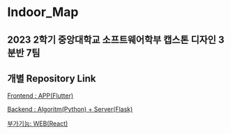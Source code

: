 # Indoor_Map

## 2023 2학기 중앙대학교 소프트웨어학부 캡스톤 디자인 3분반 7팀

## 개별 Repository Link

[Frontend : APP(Flutter)](https://github.com/PROMLEE/Indoor_map_flutter)

[Backend : Algoritm(Python) + Server(Flask)](https://github.com/PROMLEE/Indoor_map_algorithm)

[부가기능: WEB(React)](https://github.com/PROMLEE/Indoor_map_react)
